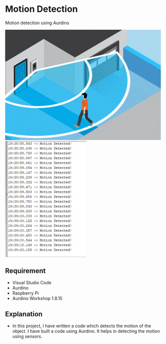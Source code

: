 #  Motion Detection

Motion  detection using Aurdino

![result.png](https://github.com/c-bhavya-sree/jarwis1/blob/main/motion%20detector.gif)
![result.png](https://github.com/c-bhavya-sree/jarwis1/blob/main/Output.png)

## Requirement

- Visual Studio Code
- Aurdino
- Raspberry Pi
- Aurdino Workshop 1.8.15

## Explanation

- In this project, I have written a code which detects the motion of the object. I have built a code using Aurdino. It helps in detecting the motion using sensors.
